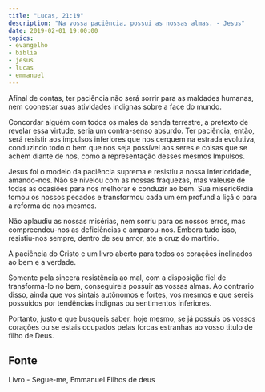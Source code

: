 ```yaml
---
title: "Lucas, 21:19"
description: "Na vossa paciência, possui as nossas almas. - Jesus"
date: 2019-02-01 19:00:00
topics: 
- evangelho
- biblia
- jesus
- lucas
- emmanuel
---
```


Afinal de contas, ter paciência não será sorrir para as maldades humanas, nem
coonestar suas atividades indignas sobre a face do mundo.

Concordar alguém com todos os males da senda terrestre, a pretexto de revelar
essa virtude, seria um contra-senso absurdo. Ter paciência, então, será resistir aos
impulsos inferiores que nos cerquem na estrada evolutiva, conduzindo todo o bem que
nos seja possível aos seres e coisas que se achem diante de nos, como a
representação desses mesmos Impulsos.


Jesus foi o modelo da paciência suprema e resistiu a nossa inferioridade,
amando-nos. Não se nivelou com as nossas fraquezas, mas valeuse de todas as
ocasiões para nos melhorar e conduzir ao bem. Sua miseric6rdia tomou os nossos
pecados e transformou cada um em profund a liçã o para a reforma de nos mesmos.

Não aplaudiu as nossas misérias, nem sorriu para os nossos erros, mas
compreendeu-nos as deficiências e amparou-nos. Embora tudo isso, resistiu-nos
sempre, dentro de seu amor, ate a cruz do martírio.

A paciência do Cristo e um livro aberto para todos os corações inclinados ao
bem e a verdade.

Somente pela sincera resistência ao mal, com a disposição fiel de transforma-lo no
bem, conseguireis possuir as vossas almas. Ao contrario disso, ainda que vos
sintais autônomos e fortes, vos mesmos e que sereis possuídos por tendências
indignas ou sentimentos inferiores.

Portanto, justo e que busqueis saber, hoje mesmo, se já possuis os vossos
corações ou se estais ocupados pelas forcas estranhas ao vosso titulo de filho de
Deus.



## Fonte
Livro - Segue-me, Emmanuel
Filhos de deus
